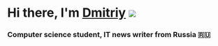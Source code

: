 # Hi there, I'm [Dmitriy](https://daniilshat.ru/) ![](https://github.com/blackcater/blackcater/raw/main/images/Hi.gif) 
### Computer science student, IT news writer from Russia 🇷🇺
<!---
tretyakovid/tretyakovid is a ✨ special ✨ repository because its `README.md` (this file) appears on your GitHub profile.
You can click the Preview link to take a look at your changes.
--->
